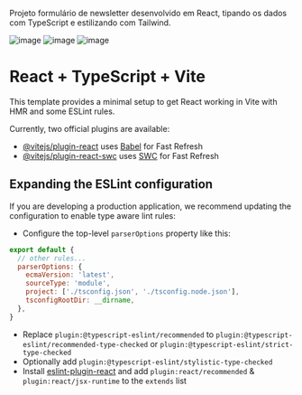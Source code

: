 Projeto formulário de newsletter desenvolvido em React, tipando os dados com TypeScript e estilizando com Tailwind.

![image](https://github.com/professorjonathan/projeto_form_newsletter/assets/115835116/920d033e-ae33-4ab4-8720-cca2adb1b7c3)
![image](https://github.com/professorjonathan/projeto_form_newsletter/assets/115835116/8805719c-b518-45bd-9905-dc3ab3b48660)
![image](https://github.com/professorjonathan/projeto_form_newsletter/assets/115835116/0423b232-73f3-4902-b50c-1f86d3ba2363)

# React + TypeScript + Vite

This template provides a minimal setup to get React working in Vite with HMR and some ESLint rules.

Currently, two official plugins are available:

- [@vitejs/plugin-react](https://github.com/vitejs/vite-plugin-react/blob/main/packages/plugin-react/README.md) uses [Babel](https://babeljs.io/) for Fast Refresh
- [@vitejs/plugin-react-swc](https://github.com/vitejs/vite-plugin-react-swc) uses [SWC](https://swc.rs/) for Fast Refresh

## Expanding the ESLint configuration

If you are developing a production application, we recommend updating the configuration to enable type aware lint rules:

- Configure the top-level `parserOptions` property like this:

```js
export default {
  // other rules...
  parserOptions: {
    ecmaVersion: 'latest',
    sourceType: 'module',
    project: ['./tsconfig.json', './tsconfig.node.json'],
    tsconfigRootDir: __dirname,
  },
}
```

- Replace `plugin:@typescript-eslint/recommended` to `plugin:@typescript-eslint/recommended-type-checked` or `plugin:@typescript-eslint/strict-type-checked`
- Optionally add `plugin:@typescript-eslint/stylistic-type-checked`
- Install [eslint-plugin-react](https://github.com/jsx-eslint/eslint-plugin-react) and add `plugin:react/recommended` & `plugin:react/jsx-runtime` to the `extends` list
